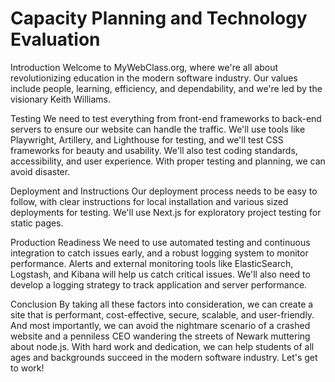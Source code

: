 # Capacity Planning and Technology Evaluation
Introduction
Welcome to MyWebClass.org, where we're all about revolutionizing education in the modern software industry. Our values include people, learning, efficiency, and dependability, and we're led by the visionary Keith Williams.

Testing
We need to test everything from front-end frameworks to back-end servers to ensure our website can handle the traffic. We'll use tools like Playwright, Artillery, and Lighthouse for testing, and we'll test CSS frameworks for beauty and usability. We'll also test coding standards, accessibility, and user experience. With proper testing and planning, we can avoid disaster.

Deployment and Instructions
Our deployment process needs to be easy to follow, with clear instructions for local installation and various sized deployments for testing. We'll use Next.js for exploratory project testing for static pages.

Production Readiness
We need to use automated testing and continuous integration to catch issues early, and a robust logging system to monitor performance. Alerts and external monitoring tools like ElasticSearch, Logstash, and Kibana will help us catch critical issues. We'll also need to develop a logging strategy to track application and server performance.

Conclusion
By taking all these factors into consideration, we can create a site that is performant, cost-effective, secure, scalable, and user-friendly. And most importantly, we can avoid the nightmare scenario of a crashed website and a penniless CEO wandering the streets of Newark muttering about node.js. With hard work and dedication, we can help students of all ages and backgrounds succeed in the modern software industry. Let's get to work!
